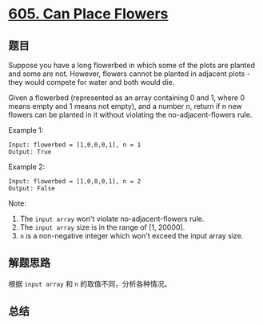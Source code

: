 # [605. Can Place Flowers](https://leetcode.com/problems/can-place-flowers/)

## 题目
Suppose you have a long flowerbed in which some of the plots are planted and some are not. However, flowers cannot be planted in adjacent plots - they would compete for water and both would die.

Given a flowerbed (represented as an array containing 0 and 1, where 0 means empty and 1 means not empty), and a number n, return if n new flowers can be planted in it without violating the no-adjacent-flowers rule.

Example 1:
```
Input: flowerbed = [1,0,0,0,1], n = 1
Output: True
```
Example 2:
```
Input: flowerbed = [1,0,0,0,1], n = 2
Output: False
```
Note:
1. The `input array` won't violate no-adjacent-flowers rule.
1. The `input array` size is in the range of [1, 20000].
1. `n` is a non-negative integer which won't exceed the input array size.

## 解题思路
根据 `input array` 和 `n` 的取值不同，分析各种情况。

## 总结


